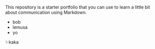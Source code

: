 This repository is a starter portfolio that you can use to learn a little bit about communication using Markdown.

- bob
- lemusa
- yo

:sparkles:kaka
